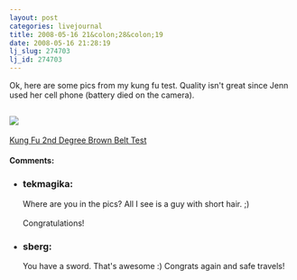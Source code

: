 ```yaml
---
layout: post
categories: livejournal
title: 2008-05-16 21&colon;28&colon;19
date: 2008-05-16 21:28:19
lj_slug: 274703
lj_id: 274703
---
```

Ok, here are some pics from my kung fu test. Quality isn't great since Jenn used her cell phone (battery died on the camera).  



[![](http://lh3.ggpht.com/pythonpimp/SC37e3RTnDE/AAAAAAAABYM/Zr-sNx-OtKc/s160-c/KungFu2ndDegreeBrownBeltTest.jpg)](http://picasaweb.google.com/pythonpimp/KungFu2ndDegreeBrownBeltTest)  
---  
[Kung Fu 2nd Degree Brown Belt Test](http://picasaweb.google.com/pythonpimp/KungFu2ndDegreeBrownBeltTest)


<div id="comments"><h4>Comments:</h4><div class="lj-comments"><ul>
<li><h3>tekmagika: </h3>
<a id="comment-884"></a>
<p>Where are you in the pics? All I see is a guy with short hair. ;)<br>
<br>
Congratulations!</p>
</li>
<li><h3>sberg: </h3>
<a id="comment-885"></a>
<p>You have a sword. That's awesome :) Congrats again and safe travels!</p>
</li>
</ul></div></div>
